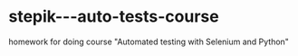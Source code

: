 # stepik---auto-tests-course
homework for doing course "Automated testing with Selenium and Python"
